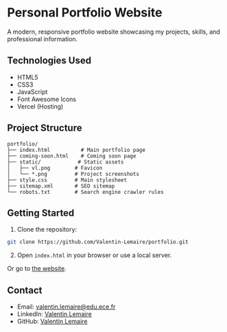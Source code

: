 # Personal Portfolio Website

A modern, responsive portfolio website showcasing my projects, skills, and professional information.

## Technologies Used

- HTML5
- CSS3
- JavaScript
- Font Awesome Icons
- Vercel (Hosting)

## Project Structure

```
portfolio/
├── index.html          # Main portfolio page
├── coming-soon.html    # Coming soon page
├── static/            # Static assets
│   ├── vl.png        # Favicon
│   └── *.png         # Project screenshots
├── style.css         # Main stylesheet
├── sitemap.xml       # SEO sitemap
└── robots.txt        # Search engine crawler rules
```

## Getting Started

1. Clone the repository:
```bash
git clone https://github.com/Valentin-Lemaire/portfolio.git
```

2. Open `index.html` in your browser or use a local server.

Or go to [the website](https://valentin-lemaire.vercel.app).

## Contact

- Email: valentin.lemaire@edu.ece.fr
- LinkedIn: [Valentin Lemaire](https://linkedin.com/in/valentin-lemaire-78b67a328/)
- GitHub: [Valentin Lemaire](https://github.com/Valentin-Lemaire) 
